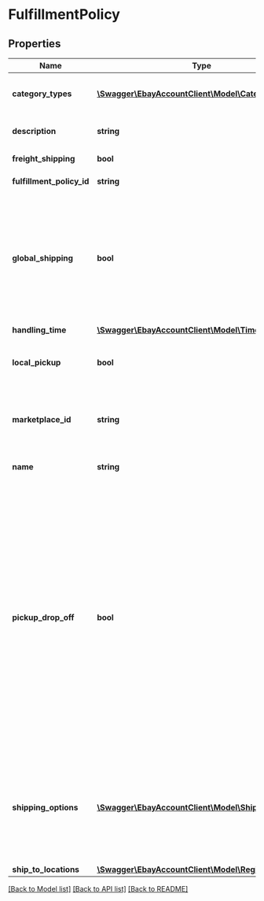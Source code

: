 # FulfillmentPolicy

## Properties
Name | Type | Description | Notes
------------ | ------------- | ------------- | -------------
**category_types** | [**\Swagger\EbayAccountClient\Model\CategoryType[]**](CategoryType.md) | The CategoryTypeEnum value to which this policy applies. Used to discern accounts that sell motor vehicles from those that don&#39;t. (Currently, each policy can be set to only one categoryTypes value at a time.) | [optional] 
**description** | **string** | An optional seller-defined description of the fulfillment policy for internal use (this value is not displayed to end users). Max length: 250 | [optional] 
**freight_shipping** | **bool** | If set to true, the seller offers freight shipping. Freight shipping can be used for large items over 150 lbs. Default: false | [optional] 
**fulfillment_policy_id** | **string** | A unique eBay-assigned ID for the fulfillment policy. This ID is generated when the policy is created. | [optional] 
**global_shipping** | **bool** | If set to true, the seller has opted-in to the eBay Global Shipping Program and that they use that service for their international shipments. Setting this value automatically sets the international shipping service for the policy to International Priority Shipping and the buyer does not need to set any other shipping services for their INTERNATIONAL shipping options (unless they sell items not covered by the Global Shipping Program). If this value is set to false, the seller is responsible for manually specifying the international shipping services, as described in Setting up worldwide shipping. To opt-in to the Global Shipping Program, log in to eBay and navigate to My Account &amp;gt; Site Preferences &amp;gt; Shipping preferences. Default: false | [optional] 
**handling_time** | [**\Swagger\EbayAccountClient\Model\TimeDuration**](TimeDuration.md) |  | [optional] 
**local_pickup** | **bool** | If set to true, no shipping is offered by this policy and the seller offers only local pickup of the item (normally from a non-business location). This option is most often used for customer-to-customer sales and if set, costType should be set to NOT_SPECIFIED. Default: false | [optional] 
**marketplace_id** | **string** | The ID of the eBay marketplace to which this fulfillment policy applies. If this value is not specified, value defaults to the seller&#39;s eBay registration site. For implementation help, refer to &lt;a href&#x3D;&#39;https://developer.ebay.com/api-docs/sell/account/types/ba:MarketplaceIdEnum&#39;&gt;eBay API documentation&lt;/a&gt; | [optional] 
**name** | **string** | A user-defined name for this fulfillment policy. Names must be unique for policies assigned to the same marketplace. Max length: 64 | [optional] 
**pickup_drop_off** | **bool** | If set to true, the seller offers the &amp;quot;Click and Collect&amp;quot; feature. Click and Collect is supported by the Inventory API, and it can be used with Add/Revise/Relist calls. To enable &amp;quot;Click and Collect&amp;quot;, a seller (1) must be eligible for Click and Collect and (2) must set this boolean field to &#39;true&#39;. Currently, Click and Collect is available to only large retail merchants selling in the eBay AU and UK marketplaces. In addition to setting this field, the merchant must also do the following to enable the &amp;quot;Click and Collect&amp;quot; option on a listing: Have inventory for the product at one or more physical stores tied to the merchant&#39;s account. Sellers can use the createInventoryLocaion method in the Inventory API to associate physical stores to their account and they can then can add inventory to specific store locations. Set an immediate payment requirement on the item. The immediate payment feature requires the seller to: Set the immediatePay flag in the payment policy to &#39;true&#39;. Include only one paymentMethods field in the payment policy and set its value to PAYPAL. Include a valid PayPal contact in the recipientAccountReference.referenceId field of the payment policy. Have a valid store location with a complete street address. When a UK merchant successfully lists an item with Click and Collect, prospective buyers within a reasonable distance from one of the merchant&#39;s stores (that has stock available) will see the &amp;quot;Available for Click and Collect&amp;quot; option on the listing, along with information on the closest store that has the item.Default: false | [optional] 
**shipping_options** | [**\Swagger\EbayAccountClient\Model\ShippingOption[]**](ShippingOption.md) | A list that defines the seller&#39;s shipping configurations for DOMESTIC and INTERNATIONAL order shipments. shippingOptions is a list with a single element if the seller ships to only domestic locations. If the seller also ships internationally, the list contains a second element that defines their international shipping options. Shipping options configure the high-level shipping settings that apply to orders, such as flat-rate or calculated shipping, any rate tables the seller wants to associate with the shipping services, plus other details (such as the shippingServices offered for domestic or international shipments). | [optional] 
**ship_to_locations** | [**\Swagger\EbayAccountClient\Model\RegionSet**](RegionSet.md) |  | [optional] 

[[Back to Model list]](../README.md#documentation-for-models) [[Back to API list]](../README.md#documentation-for-api-endpoints) [[Back to README]](../README.md)


